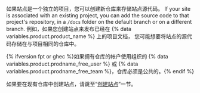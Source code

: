 如果站点是一个独立的项目，您可以创建新仓库来存储站点源代码。 If your site is associated with an existing project, you can add the source code to that project's repository, in a `/docs` folder on the default branch or on a different branch. 例如，如果您创建站点来发布已经在 {% data variables.product.product_name %} 上的项目文档， 您可能想要将站点的源代码存储在与项目相同的仓库中。

{% ifversion fpt or ghec %}如果拥有仓库的帐户使用组织的 {% data variables.product.prodname_free_user %} 或 {% data variables.product.prodname_free_team %}，仓库必须是公共的。{% endif %}

如果要在现有仓库中创建站点，请跳至“[创建站点](#creating-your-site)”一节。
